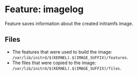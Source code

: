 # Feature: imagelog

Feature saves information about the created initramfs image.

## Files

- The features that were used to build the image: `/var/lib/initrd/$(KERNEL).$(IMAGE_SUFFIX)/features`.
- The files that were copied to the image: `/var/lib/initrd/$(KERNEL).$(IMAGE_SUFFIX)/files`.
